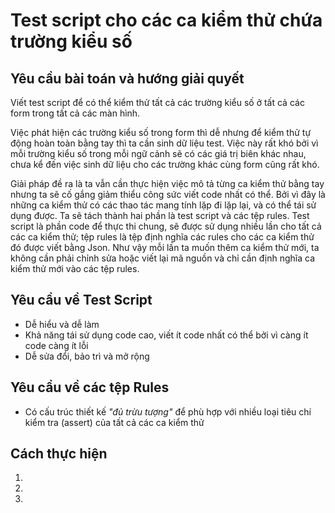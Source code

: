 # Test script cho các ca kiểm thử chứa trường kiểu số

## Yêu cầu bài toán và hướng giải quyết
Viết test script để có thể kiểm thử tất cả các trường kiểu số ở tất cả các form trong tất cả các màn hình.

Việc phát hiện các trường kiểu số trong form thì dễ nhưng để kiểm thử tự động hoàn toàn bằng tay thì ta cần sinh dữ liệu
test. Việc này rất khó bởi vì mỗi trường kiểu số trong mỗi ngữ cảnh sẽ có các giá trị biên khác nhau, chưa kể đến việc sinh dữ 
liệu cho các trường khác cùng form cũng rất khó.
 
Giải pháp đề ra là ta vẫn cần thực hiện việc mô tả từng ca kiểm thử bằng tay nhưng ta sẽ cố gắng giảm thiểu công sức viết 
code nhất có thể. Bởi vì đây là những ca kiểm thử có các thao tác mang tính lặp đi lặp lại, và có thể tái sử dụng được. 
Ta sẽ tách thành hai phần là test script và các tệp rules. Test script là phần code để thực thi chung, sẽ được sử dụng
nhiều lần cho tất cả các ca kiểm thử; tệp rules là tệp định nghĩa các rules cho các ca kiểm thử đó được viết bằng Json. 
Như vậy mỗi lần ta muốn thêm ca kiểm thử mới, ta không cần phải chỉnh sửa hoặc viết lại mã nguồn và chỉ cần định nghĩa
ca kiểm thử mới vào các tệp rules.   


## Yêu cầu về Test Script
- Dễ hiểu và dễ làm
- Khả năng tái sử dụng code cao, viết ít code nhất có thể bởi vì càng ít code càng ít lỗi
- Dễ sửa đổi, bảo trì và mở rộng

## Yêu cầu về các tệp Rules
- Có cấu trúc thiết kế *"đủ trừu tượng"* để phù hợp với nhiều loại tiêu chí kiểm tra (assert) của tất cả các ca kiểm thử

## Cách thực hiện
1.
2.
3.